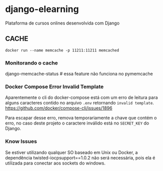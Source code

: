 # django-elearning
Plataforma de cursos onlines desenvolvida com Django


## CACHE
`docker run --name memcache -p 11211:11211 memcached`

### Monitorando o cache
django-memcache-status # essa feature não funciona no pymemcache


### Docker Compose Error Invalid Template
Aparentemente o cli do docker-compose está com um erro de leitura para alguns caracteres contido no arquivo `.env` retornando `invalid template`.
https://github.com/docker/compose-cli/issues/1896

Para escapar desse erro, remova temporariamente a chave que contém o erro, no caso deste projeto o caractere inválido está no `SECRET_KEY` do Django.

### Know Issues
Se estiver utilizando qualquer SO baseado em Unix ou Docker, a dependência twisted-iocpsupport==1.0.2 não será necessária, pois ela é utilizada para conectar aos sockets do windows.
